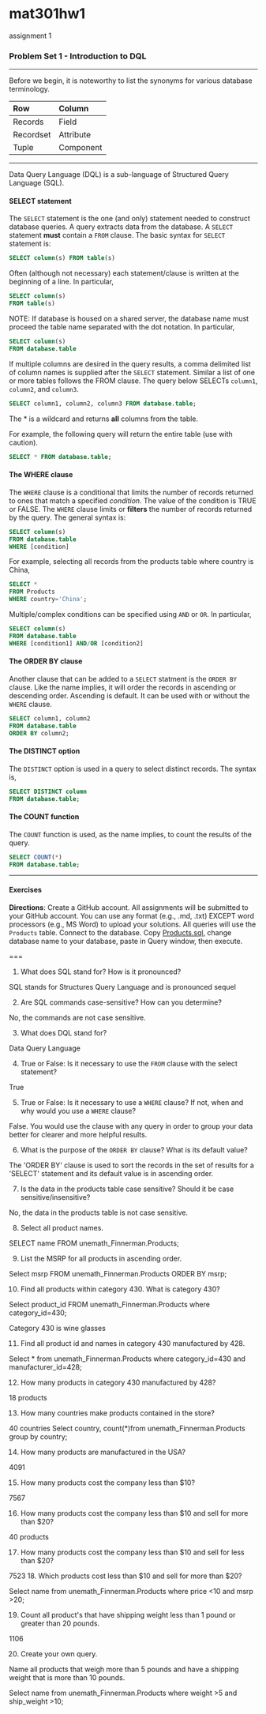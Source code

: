# mat301hw1
assignment 1
### Problem Set 1 - Introduction to DQL 
---

Before we begin, it is noteworthy to list the synonyms for various database terminology.  

|Row |Column   | 
|:--- |:---- |
|Records  | Field |
| Recordset | Attribute |
|Tuple | Component  |

---

Data Query Language (DQL) is a sub-language of Structured Query Language (SQL).  

#### SELECT statement

The `SELECT` statement is the one (and only) statement needed to construct database queries.  A query extracts data from the database.  A `SELECT` statement **must** contain a `FROM` clause.  The basic syntax for `SELECT` statement is:

```SQL
SELECT column(s) FROM table(s)
```

Often (although not necessary) each statement/clause is written at the beginning of a line.  In particular, 

```SQL
SELECT column(s) 
FROM table(s)
```

NOTE: If database is housed on a shared server, the database name must proceed the table name separated with the dot notation.  In particular, 

```SQL
SELECT column(s) 
FROM database.table
```

If multiple columns are desired in the query results, a comma delimited list of column names is supplied after the `SELECT` statement. Similar a list of one or more tables follows the FROM clause.   The query below SELECTs `column1`, `column2`, and `column3`. 


```SQL
SELECT column1, column2, column3 FROM database.table;
```



The * is a wildcard and returns **all** columns from the table.  

For example, the following query will return the entire table (use with caution).

```SQL
SELECT * FROM database.table;
```


#### The WHERE clause

The `WHERE` clause is a conditional that limits the number of records returned to ones that match a specified *condition*.  The value of the condition is TRUE or FALSE.  The `WHERE` clause limits or **filters** the number of records returned by the query. The general syntax is:

```SQL
SELECT column(s)
FROM database.table
WHERE [condition]
```
For example, selecting all records from the products table where country is China, 

```SQL
SELECT *
FROM Products
WHERE country='China';
```


Multiple/complex conditions can be specified using `AND` or `OR`.  In particular,

```SQL
SELECT column(s)
FROM database.table
WHERE [condition1] AND/OR [condition2]
```


#### The ORDER BY clause

Another clause that can be added to a `SELECT` statment is the `ORDER BY` clause.  Like the name implies, it will order the records in ascending or descending order.  Ascending is default.  It can be used with or without the `WHERE` clause.  

```SQL
SELECT column1, column2
FROM database.table
ORDER BY column2;
```

#### The DISTINCT option

The `DISTINCT` option is used in a query to select distinct records.  The syntax is, 

```SQL
SELECT DISTINCT column
FROM database.table;
```



#### The COUNT function

The `COUNT` function is used, as the name implies, to count the results of the query.    

```SQL
SELECT COUNT(*)
FROM database.table;
```

---

#### Exercises

**Directions**: Create a GitHub account.  All assignments will be submitted to your GitHub account.  You can use any format (e.g., .md, .txt) EXCEPT word processors (e.g., MS Word) to upload your solutions.  All queries will use the `Products` table.  Connect to the database.  Copy [Products.sql](https://github.com/jamesquinlan/mat301/tree/master/products), change database name to your database, paste in Query window, then execute.

===

1. What does SQL stand for?  How is it pronounced?
  
  SQL stands for Structures Query Language and is pronounced sequel

2. Are SQL commands case-sensitive?  How can you determine? 

  No, the commands are not case sensitive. 

3. What does DQL stand for?

  Data Query Language 

4. True or False:  Is it necessary to use the `FROM` clause with the select statement? 
 
  True

5. True or False:  Is it necessary to use a `WHERE` clause?  If not, when and why would you use a `WHERE` clause?

  False. You would use the clause with any query in order to group your data better for clearer and more helpful results. 

6. What is the purpose of the `ORDER BY` clause?  What is its default value?  

  The 'ORDER BY' clause is used to sort the records in the set of results for a 'SELECT' statement and its default value is in ascending order. 

7. Is the data in the products table case sensitive?  Should it be case sensitive/insensitive?

  No, the data in the products table is not case sensitive. 

8. Select all product names.

  SELECT name FROM unemath_Finnerman.Products;

9. List the MSRP for all products in ascending order.

  Select msrp FROM unemath_Finnerman.Products ORDER BY msrp;

10. Find all products within  category 430.  What is category 430?

  Select product_id FROM unemath_Finnerman.Products where category_id=430;

  Category 430 is wine glasses

11. Find all product id and names in category 430 manufactured by 428.

  Select * from unemath_Finnerman.Products where category_id=430 and manufacturer_id=428;

12. How many products in category 430 manufactured by 428?

  18 products
  
13. How many countries make products contained in the store?

  40 countries
  Select country, count(*)from unemath_Finnerman.Products group by country;
  
14. How many products are manufactured in the USA?

  4091
  
15. How many products cost the company less than $10?

  7567
  
16. How many products cost the company less than $10 and sell for more than $20?

  40 products
   
17. How many products cost the company less than $10 and sell for less than $20?

  7523
18. Which products cost less than $10 and sell for more than $20?

  Select name from unemath_Finnerman.Products where price <10 and msrp >20;
  
19. Count all product's that have shipping weight less than 1 pound or greater than 20 pounds.

  1106
  
20. Create your own query.

  Name all products that weigh more than 5 pounds and have a shipping weight that is more than 10 pounds. 
  
  Select name from unemath_Finnerman.Products where weight >5 and ship_weight >10;
